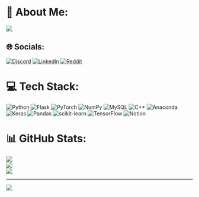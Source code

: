 # 💫 About Me:
![](https://64.media.tumblr.com/55fdee76b25ad2bf2ba827cd28bccba4/057bfde244e31a06-34/s540x810/6dea10aedbaa20930b22a9e11fe803a2274111eb.gifv)
## 🌐 Socials:
[![Discord](https://img.shields.io/badge/Discord-%237289DA.svg?logo=discord&logoColor=white)](https://discord.gg/Shwifty#2461) [![LinkedIn](https://img.shields.io/badge/LinkedIn-%230077B5.svg?logo=linkedin&logoColor=white)](https://linkedin.com/in/muhammad-ozair-b12682177) [![Reddit](https://img.shields.io/badge/Reddit-%23FF4500.svg?logo=Reddit&logoColor=white)](https://reddit.com/user/Shwifty_MO)

# 💻 Tech Stack:
![Python](https://img.shields.io/badge/python-3670A0?style=plastic&logo=python&logoColor=ffdd54) ![Flask](https://img.shields.io/badge/flask-%23000.svg?style=for-the-badge&logo=flask&logoColor=white) ![PyTorch](https://img.shields.io/badge/PyTorch-%23EE4C2C.svg?style=for-the-badge&logo=PyTorch&logoColor=white) ![NumPy](https://img.shields.io/badge/numpy-%23013243.svg?style=plastic&logo=numpy&logoColor=white) ![MySQL](https://img.shields.io/badge/mysql-%2300f.svg?style=plastic&logo=mysql&logoColor=white) ![C++](https://img.shields.io/badge/c++-%2300599C.svg?style=plastic&logo=c%2B%2B&logoColor=white) ![Anaconda](https://img.shields.io/badge/Anaconda-%2344A833.svg?style=plastic&logo=anaconda&logoColor=white) ![Keras](https://img.shields.io/badge/Keras-%23D00000.svg?style=plastic&logo=Keras&logoColor=white)  ![Pandas](https://img.shields.io/badge/pandas-%23150458.svg?style=plastic&logo=pandas&logoColor=white) ![scikit-learn](https://img.shields.io/badge/scikit--learn-%23F7931E.svg?style=plastic&logo=scikit-learn&logoColor=white) ![TensorFlow](https://img.shields.io/badge/TensorFlow-%23FF6F00.svg?style=plastic&logo=TensorFlow&logoColor=white) ![Notion](https://img.shields.io/badge/Notion-%23000000.svg?style=plastic&logo=notion&logoColor=white)
# 📊 GitHub Stats:
![](https://github-readme-stats.vercel.app/api?username=Shwifty0&theme=dark&hide_border=false&include_all_commits=false&count_private=false)<br/>
![](https://github-readme-streak-stats.herokuapp.com/?user=Shwifty0&theme=dark&hide_border=false)<br/>
![](https://github-readme-stats.vercel.app/api/top-langs/?username=Shwifty0&theme=dark&hide_border=false&include_all_commits=false&count_private=false&layout=compact)

---
[![](https://visitcount.itsvg.in/api?id=Shwifty0&icon=0&color=0)](https://visitcount.itsvg.in)

<!-- Proudly created with GPRM ( https://gprm.itsvg.in ) -->
